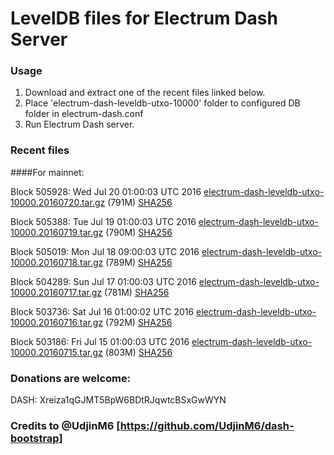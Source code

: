 # LevelDB files for Electrum Dash Server

### Usage

1. Download and extract one of the recent files linked below.
2. Place 'electrum-dash-leveldb-utxo-10000' folder to configured DB folder in electrum-dash.conf
3. Run Electrum Dash server.

### Recent files

####For mainnet:

Block 505928: Wed Jul 20 01:00:03 UTC 2016 [electrum-dash-leveldb-utxo-10000.20160720.tar.gz](https://transfer.sh/AE01J/electrum-dash-leveldb-utxo-10000.20160720.tar.gz) (791M) [SHA256](https://transfer.sh/qI761/electrum-dash-leveldb-utxo-10000.20160720.tar.gz.sha256)

Block 505388: Tue Jul 19 01:00:03 UTC 2016 [electrum-dash-leveldb-utxo-10000.20160719.tar.gz](https://transfer.sh/4nggv/electrum-dash-leveldb-utxo-10000.20160719.tar.gz) (790M) [SHA256](https://transfer.sh/xf9mr/electrum-dash-leveldb-utxo-10000.20160719.tar.gz.sha256)

Block 505019: Mon Jul 18 09:00:03 UTC 2016 [electrum-dash-leveldb-utxo-10000.20160718.tar.gz](https://transfer.sh/2koGH/electrum-dash-leveldb-utxo-10000.20160718.tar.gz) (789M) [SHA256](https://transfer.sh/EbuUi/electrum-dash-leveldb-utxo-10000.20160718.tar.gz.sha256)

Block 504289: Sun Jul 17 01:00:03 UTC 2016 [electrum-dash-leveldb-utxo-10000.20160717.tar.gz](https://transfer.sh/AilG0/electrum-dash-leveldb-utxo-10000.20160717.tar.gz) (781M) [SHA256](https://transfer.sh/15zp8t/electrum-dash-leveldb-utxo-10000.20160717.tar.gz.sha256)

Block 503736: Sat Jul 16 01:00:02 UTC 2016 [electrum-dash-leveldb-utxo-10000.20160716.tar.gz](https://transfer.sh/RCE1U/electrum-dash-leveldb-utxo-10000.20160716.tar.gz) (792M) [SHA256](https://transfer.sh/99SCV/electrum-dash-leveldb-utxo-10000.20160716.tar.gz.sha256)

Block 503186: Fri Jul 15 01:00:03 UTC 2016 [electrum-dash-leveldb-utxo-10000.20160715.tar.gz](https://transfer.sh/14qSJH/electrum-dash-leveldb-utxo-10000.20160715.tar.gz) (803M) [SHA256](https://transfer.sh/YSXCT/electrum-dash-leveldb-utxo-10000.20160715.tar.gz.sha256)

### Donations are welcome:

DASH: Xreiza1qGJMT5BpW6BDtRJqwtcBSxGwWYN

### Credits to @UdjinM6 [https://github.com/UdjinM6/dash-bootstrap]

